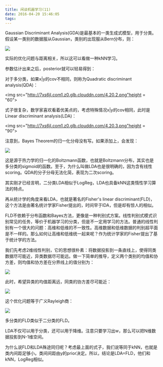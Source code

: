 ```yaml
---
title: 闲谈机器学习(11)
date: 2016-04-20 15:46:05
tags:
---
```

Gaussian Discriminant Analysis(GDA)是最基本的一类生成式模型，用于分类。假设某一类别的数据服从Gaussian，类别的出现服从Bern分布，则：

<img src="http://7xs6jl.com1.z0.glb.clouddn.com/4.20.1.gif">

实际的优化问题与距离相关，所以这可以看做一种kNN学习。

参数估计出来之后，posterior就可以轻易得到：

对于多分类，如果x|y的cov不相同，则称为Quadratic discriminant analysis(QDA)：

<img src="http://7xs6jl.com1.z0.glb.clouddn.com/4.20.2.png"height = "60">

式子很复杂，数学家喜欢看着优美点的，考虑特殊情况x|y的cov相同，此时是Linear discriminant analysis(LDA)：

<img src="http://7xs6jl.com1.z0.glb.clouddn.com/4.20.3.png"height = "90">

注意到，Bayes Theorem的归一化分母没有写。如果添加上，会发现：

<img src="http://7xs6jl.com1.z0.glb.clouddn.com/4.20.4.gif">

这是源于热力学的归一化的Boltzmann函数，也就是Boltzmann分布，其实也是多分类的sigmoid的函数。至于，为什么叫做LDA也是很明确的，因为含有线性scoring。QDA的分子分母无法化简，表现为二次scoring。

其实刚才已经言明，二分类LDA相似于LogReg，LDA也具备kNN这类惰性学习算法的特点。

再从统计学的角度来看LDA，也就是著名的Fisher's linear discriminant(FLD)，这个方法是由著名统计学家Fisher提出的，时间早于lDA，但是却有惊人的相似。

FLD不依赖于分布函数和Bayes方法，更像是一种判别式方案。线性判别式模式识别常见的任务，等价于机器学习的分类，但是不一定用学习的方法。普通的线性判别有一个很大的问题：高维和低维的不一致性。高维数据和低维数据的判别超平面是不一样的。那么如何让高维和低维统一起来呢？作为统计学家的Fisher提出了基于统计学的方法。

我们先考虑2维线性判别，它的思想很朴素：将数据投影到一条直线上，使得同类数据尽可能近，异类数据尽可能远。做一下简单的推导，定义两个类别的均值和协方差，则均值和协方差在分界线上的值分别为：

<img src="http://7xs6jl.com1.z0.glb.clouddn.com/4.20.5.gif">

此时，希望异类的均值距离远，同类的协方差尽可能近：

<img src="http://7xs6jl.com1.z0.glb.clouddn.com/4.20.6.gif">

这个优化问题等于广义Rayleigh商：

<img src="http://7xs6jl.com1.z0.glb.clouddn.com/4.20.7.gif">

多分类的FLD类似于二分类的FLD。

LDA不仅可以用于分类，还可以用于降维。注意只要学习出w，那么可以把N维数据投影到N-1维空间。

为什么说FLD和LDA殊途同归呢？考虑最上面的式子，我们说等同于kNN，也就是类内间距足够小。类间间距由y的prior决定。所以，结论是LDA=FLD，他们和kNN，LogReg相似。


